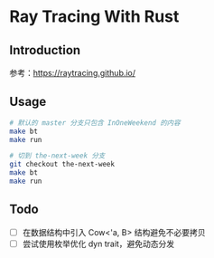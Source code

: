 # Ray Tracing With Rust

## Introduction

参考：https://raytracing.github.io/

## Usage

```sh
# 默认的 master 分支只包含 InOneWeekend 的内容
make bt
make run

# 切到 the-next-week 分支
git checkout the-next-week
make bt
make run
```

## Todo

- [ ] 在数据结构中引入 Cow<'a, B> 结构避免不必要拷贝
- [ ] 尝试使用枚举优化 dyn trait，避免动态分发
